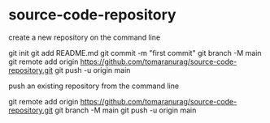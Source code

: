 # source-code-repository

create a new repository on the command line

git init
git add README.md
git commit -m "first commit"
git branch -M main
git remote add origin https://github.com/tomaranurag/source-code-repository.git
git push -u origin main

push an existing repository from the command line

git remote add origin https://github.com/tomaranurag/source-code-repository.git
git branch -M main
git push -u origin main
